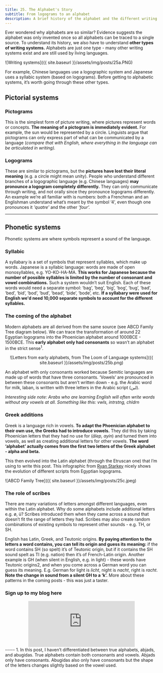 ```yaml
---
title: 25. The Alphabet's Story
subtitle: From logograms to an alphabet
description: A brief history of the alphabet and the different writing systems used by languages
---
```


Ever wondered why alphabets are so similar? Evidence suggests the alphabet was only invented once so all alphabets can be traced to a single source. To understand its history, we also have to understand __other types of writing systems.__ Alphabets are just one type - many other writing systems exist and are still used by living languages.

![Writing systems]({{ site.baseurl }}/assets/img/posts/25a.PNG)

For example, Chinese languages use a logographic system and Japanese uses a syllabic system (based on logograms). Before getting to alphabetic systems, it’s worth going through these other types.

## Pictorial systems
### Pictograms
This is the simplest form of picture writing, where pictures represent words or concepts. __The meaning of a pictogram is immediately evident.__ For example, the sun would be represented by a circle. Linguists argue that pictograms can only express part of what can be communicated by a language (*compare that with English, where everything in the language can be articulated in writing).*

### Logograms
These are similar to pictograms, but the __pictures have lost their literal meaning__ (e.g. a circle might mean unity). People who understand different branches of a logographic language (e.g. Chinese languages) __may pronounce a logogram completely differently.__ They can only communicate through writing, and not orally since they pronounce logograms differently. An example we’re all familiar with is numbers: both a Frenchman and an Englishman understand what’s meant by the symbol ‘4’, even though one pronounces it *'quatre'* and the other *'four'.*

-----

## Phonetic systems
Phonetic systems are where symbols represent a sound of the language.

### Syllabic
A syllabary is a set of symbols that represent syllables, which make up words. Japanese is a syllabic language: words are made of open monosyllables, e.g. YO-KO-HA-MA. __This works for Japanese because the number of possible syllables is limited by the number of consonant and vowel combinations.__ Such a system wouldn’t suit English. Each of these words would need a separate symbol: ‘bag’, ‘beg’, ‘big’, ‘bog’, ‘bug’, ‘bad’, ‘bed’, ‘bid’, ‘bod’, ‘bud’, ‘bead’, ‘bide’, ‘bode’, etc. __If a syllabary were used for English we'd need 10,000 separate symbols to account for the different syllables.__

### The coming of the alphabet
Modern alphabets are all derived from the same source (see ABCD Family Tree diagram below). We can trace the transformation of around 22 Egyptian logograms into the Phoenician alphabet around 1000BCE - 1500BCE. This __early alphabet only had consonants__ so wasn’t an alphabet in the strict sense<sup>1</sup>.

<center>
![Letters from early alphabets, from The Loom of Language systems]({{ site.baseurl }}/assets/img/posts/25b.png)
</center>

An alphabet with only consonants worked because Semitic languages are made up of words that have three consonants. ‘Vowels’ are pronounced in between these consonants but aren’t written down - e.g. the Arabic word for milk, laban, is written with three letters in the Arabic script (لبن).

*Interesting side note: Arabs who are learning English will often write words without any vowels at all. Something like this: vwls, intrstng, chldrn*

### Greek additions
Greek is a language rich in vowels. __To adapt the Phoenician alphabet to their own use, the Greeks had to introduce vowels.__ They did this by taking Phoenician letters that they had no use for (*ālep, ayin*) and turned them into vowels, as well as creating additional letters for other vowels. __The word ‘alphabet’ actually comes from the first two letters of the Greek alphabet - alpha and beta.__

This then evolved into the Latin alphabet (through the Etruscan one) that I’m using to write this post. This infographic from [Ryan Starkey](https://starkeycomics.com/home/) nicely shows the evolution of different scripts from Egyptian logograms.

![ABCD Family Tree]({{ site.baseurl }}/assets/img/posts/25c.jpeg)

### The role of scribes
There are many variations of letters amongst different languages, even within the Latin alphabet. Why do some alphabets include additional letters e.g. ø, ü? Scribes introduced them when they came across a sound that doesn’t fit the range of letters they had. Scribes may also create random combinations of existing symbols to represent other sounds - e.g. TH, or SH.

English has Latin, Greek, and Teutonic origins. __By paying attention to the letters a word contains, you can tell its origin and guess its meaning:__ if the word contains SH (so spelt) it’s of Teutonic origin, but if it contains the SH sound spelt as TI (e.g. nation) then it’s of French-Latin origin. Another example is GH (when silent in English, e.g. in light) - these words have Teutonic origins2, and when you come across a German word you can guess its meaning. E.g. German for light is *licht*, night is *nacht*, right is *racht*. __Note the change in sound from a silent GH to a ‘k’.__ More about these patterns in the coming posts - this was just a taster.

### Sign up to my blog here
<div
  style="text-align:center;width:100%;">
<iframe src="https://taariq.substack.com/embed" width="350" height="150" style="border:1px solid #EEE; background:white; margin: 0 auto; dislay: block;" frameborder="0" scrolling="no"></iframe>

</div>
-----
1. In this post, I haven’t differentiated between true alphabets, abjads, and abugidas. True alphabets contain both consonants and vowels. Abjads only have consonants. Abugidas also only have consonants but the shape of the letters changes slightly based on the vowel used.

